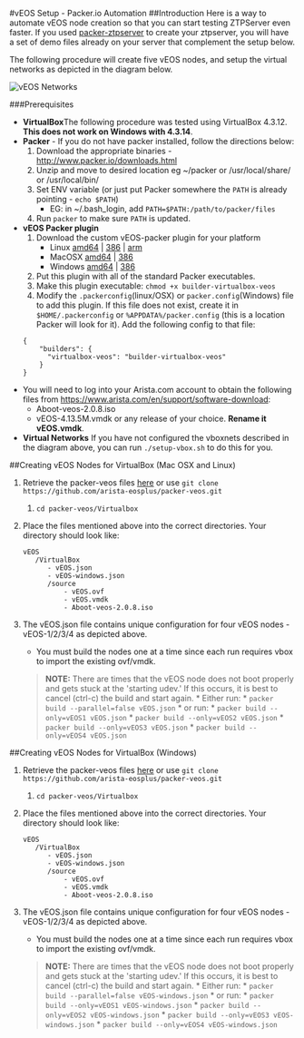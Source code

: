 #vEOS Setup - Packer.io Automation
##Introduction
Here is a way to automate vEOS node creation so that you can start testing ZTPServer even faster.
If you used [packer-ztpserver](https://github.com/arista-eosplus/packer-ztpserver) to create your ztpserver,
you will have a set of demo files already on your server that complement the setup below.

The following procedure will create five vEOS nodes,
and setup the virtual networks as depicted in the diagram below.

![vEOS Networks](https://raw.githubusercontent.com/arista-eosplus/packer-veos/master/gh-pages/images/vEOS-spine-leaf-vbox.jpg)

###Prerequisites

 * **VirtualBox**The following procedure was tested using VirtualBox 4.3.12. **This does not work on Windows with 4.3.14**.
 * **Packer** - If you do not have packer installed, follow the directions below:
    1. Download the appropriate binaries - http://www.packer.io/downloads.html
    2. Unzip and move to desired location eg ~/packer or /usr/local/share/ or /usr/local/bin/
    3. Set ENV variable (or just put Packer somewhere the ```PATH``` is already pointing - ```echo $PATH```)
        * EG: in ~/.bash_login, add ```PATH=$PATH:/path/to/packer/files```
    4. Run ```packer``` to make sure ```PATH``` is updated.
 * **vEOS Packer plugin**
    1. Download the custom vEOS-packer plugin for your platform
        * Linux [amd64](https://www.dropbox.com/s/14piuz13isgqzew/builder-virtualbox-veos_linux_amd64.tar.gz) | [386](https://www.dropbox.com/s/o6lnpo83kgmi11a/builder-virtualbox-veos_linux_386.tar.gz) | [arm](https://www.dropbox.com/s/6ounwx21li1vyb5/builder-virtualbox-veos_linux_arm.tar.gz)
        * MacOSX [amd64](https://www.dropbox.com/s/ns7o48tzjl7do1r/builder-virtualbox-veos_darwin_amd64.zip) | [386](https://www.dropbox.com/s/6zh42ogemftfjaa/builder-virtualbox-veos_darwin_386.zip)
        * Windows [amd64](https://www.dropbox.com/s/7ohxvgz0c2uozzb/builder-virtualbox-veos_windows_amd64.zip) | [386](https://www.dropbox.com/s/391da53v8hgiqo4/builder-virtualbox-veos_windows_386.zip)
    2. Put this plugin with all of the standard Packer executables.
    3. Make this plugin executable: ```chmod +x builder-virtualbox-veos```
    4. Modify the ```.packerconfig```(linux/OSX) or ```packer.config```(Windows) file to add this plugin.  If this file does not exist, create it in ```$HOME/.packerconfig``` or ```%APPDATA%/packer.config``` (this is a location Packer will look for it). Add the following config to that file:
    ```
    {
        "builders": {
          "virtualbox-veos": "builder-virtualbox-veos"
        }
    }
    ```
 * You will need to log into your Arista.com account to obtain the following files from https://www.arista.com/en/support/software-download:
     * Aboot-veos-2.0.8.iso
     * vEOS-4.13.5M.vmdk or any release of your choice.  **Rename it vEOS.vmdk**.
 * **Virtual Networks**
     If you have not configured the vboxnets described in the diagram above, you can run ```./setup-vbox.sh``` to do this for you.

##Creating vEOS Nodes for VirtualBox (Mac OSX and Linux)
1. Retrieve the packer-veos files [here](https://github.com/arista-eosplus/packer-veos/archive/master.zip) or use ```git clone https://github.com/arista-eosplus/packer-veos.git```
    1. ```cd packer-veos/Virtualbox```
2. Place the files mentioned above into the correct directories. Your directory should look like:

    ```
    vEOS
       /VirtualBox
          - vEOS.json
          - vEOS-windows.json
          /source
              - vEOS.ovf
              - vEOS.vmdk
              - Aboot-veos-2.0.8.iso
    ```
3. The vEOS.json file contains unique configuration for four vEOS nodes - vEOS-1/2/3/4 as depicted above.
    * You must build the nodes one at a time since each run requires vbox to import the existing ovf/vmdk.
    >**NOTE:** There are times that the vEOS node does not boot properly and gets stuck at the 'starting udev.'  If this occurs, it is best to cancel (ctrl-c) the build and start again.
        * Either run:
            * ```packer build --parallel=false vEOS.json```
        * or run:
            * ```packer build --only=vEOS1 vEOS.json```
            * ```packer build --only=vEOS2 vEOS.json```
            * ```packer build --only=vEOS3 vEOS.json```
            * ```packer build --only=vEOS4 vEOS.json```

##Creating vEOS Nodes for VirtualBox (Windows)
1. Retrieve the packer-veos files [here](https://github.com/arista-eosplus/packer-veos/archive/master.zip) or use ```git clone https://github.com/arista-eosplus/packer-veos.git```
    1. ```cd packer-veos/Virtualbox```
2. Place the files mentioned above into the correct directories. Your directory should look like:

    ```
    vEOS
       /VirtualBox
          - vEOS.json
          - vEOS-windows.json
          /source
              - vEOS.ovf
              - vEOS.vmdk
              - Aboot-veos-2.0.8.iso
    ```
3. The vEOS.json file contains unique configuration for four vEOS nodes - vEOS-1/2/3/4 as depicted above.
    * You must build the nodes one at a time since each run requires vbox to import the existing ovf/vmdk.
    >**NOTE:** There are times that the vEOS node does not boot properly and gets stuck at the 'starting udev.'  If this occurs, it is best to cancel (ctrl-c) the build and start again.
        * Either run:
            * ```packer build --parallel=false vEOS-windows.json```
        * or run:
            * ```packer build --only=vEOS1 vEOS-windows.json```
            * ```packer build --only=vEOS2 vEOS-windows.json```
            * ```packer build --only=vEOS3 vEOS-windows.json```
            * ```packer build --only=vEOS4 vEOS-windows.json```
